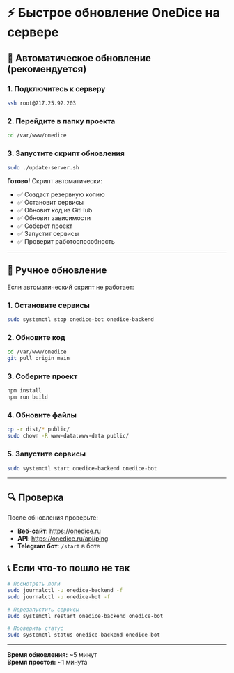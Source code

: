 # ⚡ Быстрое обновление OneDice на сервере

## 🚀 Автоматическое обновление (рекомендуется)

### 1. Подключитесь к серверу
```bash
ssh root@217.25.92.203
```

### 2. Перейдите в папку проекта
```bash
cd /var/www/onedice
```

### 3. Запустите скрипт обновления
```bash
sudo ./update-server.sh
```

**Готово!** Скрипт автоматически:
- ✅ Создаст резервную копию
- ✅ Остановит сервисы
- ✅ Обновит код из GitHub
- ✅ Обновит зависимости
- ✅ Соберет проект
- ✅ Запустит сервисы
- ✅ Проверит работоспособность

---

## 🔧 Ручное обновление

Если автоматический скрипт не работает:

### 1. Остановите сервисы
```bash
sudo systemctl stop onedice-bot onedice-backend
```

### 2. Обновите код
```bash
cd /var/www/onedice
git pull origin main
```

### 3. Соберите проект
```bash
npm install
npm run build
```

### 4. Обновите файлы
```bash
cp -r dist/* public/
sudo chown -R www-data:www-data public/
```

### 5. Запустите сервисы
```bash
sudo systemctl start onedice-backend onedice-bot
```

---

## 🔍 Проверка

После обновления проверьте:

- **Веб-сайт**: https://onedice.ru
- **API**: https://onedice.ru/api/ping
- **Telegram бот**: `/start` в боте

## 📞 Если что-то пошло не так

```bash
# Посмотреть логи
sudo journalctl -u onedice-backend -f
sudo journalctl -u onedice-bot -f

# Перезапустить сервисы
sudo systemctl restart onedice-backend onedice-bot

# Проверить статус
sudo systemctl status onedice-backend onedice-bot
```

---

**Время обновления:** ~5 минут  
**Время простоя:** ~1 минута
